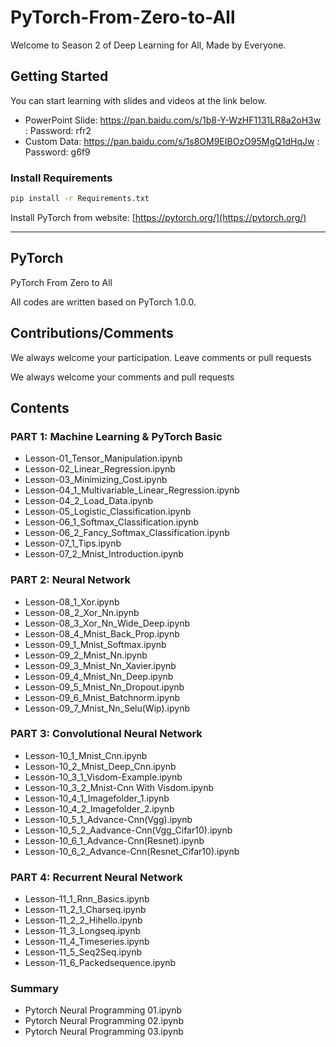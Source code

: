 # PyTorch-From-Zero-to-All

Welcome to Season 2 of Deep Learning for All, Made by Everyone.

## Getting Started

You can start learning with slides and videos at the link below.

* PowerPoint Slide: https://pan.baidu.com/s/1b8-Y-WzHF1131LR8a2oH3w : Password: rfr2
* Custom Data: https://pan.baidu.com/s/1s8OM9EIBOzO95MgQ1dHqJw : Password: g6f9

### Install Requirements

```bash
pip install -r Requirements.txt
```

Install PyTorch from website: [https://pytorch.org/](https://pytorch.org/)


---

## PyTorch

PyTorch From Zero to All

All codes are written based on PyTorch 1.0.0.

## Contributions/Comments

We always welcome your participation. Leave comments or pull requests

We always welcome your comments and pull requests

## Contents

### PART 1: Machine Learning & PyTorch Basic

* Lesson-01_Tensor_Manipulation.ipynb
* Lesson-02_Linear_Regression.ipynb
* Lesson-03_Minimizing_Cost.ipynb
* Lesson-04_1_Multivariable_Linear_Regression.ipynb
* Lesson-04_2_Load_Data.ipynb
* Lesson-05_Logistic_Classification.ipynb
* Lesson-06_1_Softmax_Classification.ipynb
* Lesson-06_2_Fancy_Softmax_Classification.ipynb
* Lesson-07_1_Tips.ipynb
* Lesson-07_2_Mnist_Introduction.ipynb

### PART 2: Neural Network

* Lesson-08_1_Xor.ipynb
* Lesson-08_2_Xor_Nn.ipynb
* Lesson-08_3_Xor_Nn_Wide_Deep.ipynb
* Lesson-08_4_Mnist_Back_Prop.ipynb
* Lesson-09_1_Mnist_Softmax.ipynb
* Lesson-09_2_Mnist_Nn.ipynb
* Lesson-09_3_Mnist_Nn_Xavier.ipynb
* Lesson-09_4_Mnist_Nn_Deep.ipynb
* Lesson-09_5_Mnist_Nn_Dropout.ipynb
* Lesson-09_6_Mnist_Batchnorm.ipynb
* Lesson-09_7_Mnist_Nn_Selu(Wip).ipynb

### PART 3: Convolutional Neural Network

* Lesson-10_1_Mnist_Cnn.ipynb
* Lesson-10_2_Mnist_Deep_Cnn.ipynb
* Lesson-10_3_1_Visdom-Example.ipynb
* Lesson-10_3_2_Mnist-Cnn With Visdom.ipynb
* Lesson-10_4_1_Imagefolder_1.ipynb
* Lesson-10_4_2_Imagefolder_2.ipynb
* Lesson-10_5_1_Advance-Cnn(Vgg).ipynb
* Lesson-10_5_2_Aadvance-Cnn(Vgg_Cifar10).ipynb
* Lesson-10_6_1_Advance-Cnn(Resnet).ipynb
* Lesson-10_6_2_Advance-Cnn(Resnet_Cifar10).ipynb

### PART 4: Recurrent Neural Network

* Lesson-11_1_Rnn_Basics.ipynb
* Lesson-11_2_1_Charseq.ipynb
* Lesson-11_2_2_Hihello.ipynb
* Lesson-11_3_Longseq.ipynb
* Lesson-11_4_Timeseries.ipynb
* Lesson-11_5_Seq2Seq.ipynb
* Lesson-11_6_Packedsequence.ipynb

### Summary

* Pytorch Neural Programming 01.ipynb
* Pytorch Neural Programming 02.ipynb
* Pytorch Neural Programming 03.ipynb
